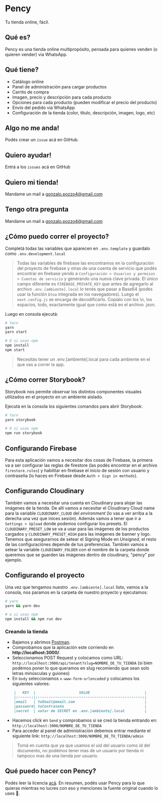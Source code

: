 # Pency
Tu tienda online, fácil.

## Qué es?
Pency es una tienda online multipropósito, pensada para quienes venden (o quieren vender) via WhatsApp.

## Qué tiene?
* Catálogo online
* Panel de administración para cargar productos
* Carrito de compra
* Imagen, precio y descripción para cada producto
* Opciones para cada producto (pueden modificar el precio del producto)
* Envío del pedido via WhatsApp
* Configuración de la tienda (color, título, descripción, imagen, logo, etc)

## Algo no me anda!
Podés crear un `issue` acá en GitHub.

## Quiero ayudar!
Entrá a los `issues` acá en GitHub

## Quiero mi tienda!
Mandame un mail a gonzalo.pozzo4@gmail.com

## Tengo otra pregunta
Mandame un mail a gonzalo.pozzo4@gmail.com

## ¿Cómo puedo correr el proyecto?
Completá todas las variables que aparecen en `.env.template` y guardalo como `.env.development.local`

> Todas las variables de firebase las encontramos en la configuración del proyecto de firebase y otras de una cuenta de servicio que podés encontrar en firebase yendo a `Configuración > Usuarios y permisos > Cuentas de servicio` y generando una nueva clave privada. El único campo diferente es `FIREBASE_PRIVATE_KEY` que antes de agregarlo al archivo `.env.[ambiente].local` lo tenés que pasar a Base64 (podés usar la función `btoa` integrada en los navegadores). Luego el `next.config.js` se encarga de decodificarlo. Copialo con los \n, los espacios, todo, exactamente igual que como está en el archivo .json.

Luego en consola ejecutá:
```bash
# Yarn
yarn
yarn start

# O si usas npm
npm install
npm start
```
> Necesitás tener un .env.[ambiente].local para cada ambiente en el que vas a correr la app.

## ¿Cómo correr Storybook?
Storybook nos permite observar los distintos componentes visuales utilizados en el proyecto en un ambiente aislado.

Ejecutá en la consola los siguientes comandos para abrir Storybook:

```bash
# Yarn
yarn storybook

# O si usas npm
npm run storybook
```

## Configurando Firebase
Para esta aplicación vamos a necesitar dos cosas de Firebase, la primera va a ser configurar las reglas de firestore (las podés encontrar en el archivo `firestore.rules`) y habilitar en firebase el inicio de sesión con usuario y contraseña (lo haces en Firebase desde `Auth > Sign in methods`).

## Configurando Cloudinary
También vamos a necesitar una cuenta en Cloudinary para alojar las imágenes de la tienda. De allí vamos a necesitar el Cloudinary Cloud name para la variable `CLOUDINARY_CLOUD` del _environment_ (lo vas a ver arriba a la derecha una vez que inices sesión). Además vamos a tener que ir a `Settings > Upload` donde podemos configurar los presets. El `CLOUDINARY_PRESET_LOW` se va a usar para las imágenes de los productos cargados y `CLOUDINARY_PRESET_HIGH` para las imágenes de banner y logo. Tenemos que asegurarnos de setear el Signing Mode en *Unsigned*, el resto de las configuraciónes depende de tus preferencias. También vamos a setear la variable `CLOUDINARY_FOLDER` con el nombre de la carpeta donde queremos que se guarden las imágenes dentro de cloudinary, "pency" por ejemplo.

## Configurando el proyecto
Una vez que tengamos nuestro `.env.[ambiente].local` listo, vamos a la consola, nos paramos en la carpeta de nuestro proyecto y ejecutamos:

```bash
# yarn
yarn && yarn dev

# o si usas npm
npm install && npm run dev
```

### Creando la tienda
 - Bajamos y abrimos [Postman](https://www.postman.com/downloads/).
 - Comprobamos que la aplicación este corriendo en **http://localhost:3000/**.
 - Seleccionamos POST Request y colocamos como URL: `http://localhost:3000/api/tenant?slug=NOMBRE_DE_TU_TIENDA` (si bien podémos poner lo que queramos en slug recomiendo que sean solo letras minúsculas y guiones)
 - En `body` seleccionamos `x-www-form-urlencoded` y colocamos los siguientes valores:
```markdown
	|   KEY  |                    VALUE                         |
	|:------:|:------------------------------------------------:|
	|email   | tuEmail@email.com                                |
	|password| tuContraseña                                     |
	|secret  | valor de SECRET en .env.[ambiente].local         |
```
 - Hacemos click en `Send` y comprobamos si se creó la tienda entrando en: `http://localhost:3000/NOMBRE_DE_TU_TIENDA`
 -  Para acceder al panel de administración debemos entrar mediante el siguiente link: `http://localhost:3000/NOMBRE_DE_TU_TIENDA/admin`
 > Tomá en cuenta que ya que usamos el uid del usuario como id del documento, no podémos tener mas de un usuario por tienda ni tampoco mas de una tienda por usuario.

## Qué puedo hacer con Pency?
Podés leer la licencia [acá](./LICENSE.md). En resumen, podés usar Pency para lo que quieras mientras no lucres con eso y menciones la fuente original cuando lo uses 🥰.
